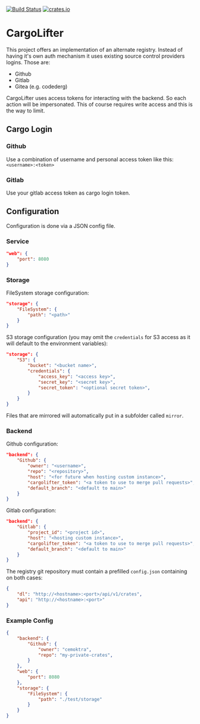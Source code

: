 [![Build Status](https://github.com/cemoktra/cargolifter/workflows/CI/badge.svg)](https://github.com/cemoktra/cargolifter/actions)
[![crates.io](https://img.shields.io/crates/v/cargolifter.svg)](https://crates.io/crates/cargolifter)

# CargoLifter #
This project offers an implementation of an alternate registry. Instead of having it's own auth mechanism it uses existing source control providers logins. Those are:

- Github
- Gitlab
- Gitea (e.g. codederg)

CargoLifter uses access tokens for interacting with the backend. So each action will be impersonated. This of course requires write access and this is the way to limit.

## Cargo Login ##
### Github ###
Use a combination of username and personal access token like this: `<username>:<token>`

### Gitlab ###
Use your gitlab access token as cargo login token.


## Configuration ##
Configuration is done via a JSON config file.

### Service ###
```json
"web": {
    "port": 8080
}
```

### Storage ###
FileSystem storage configuration:
```json
"storage": {
    "FileSystem": {
        "path": "<path>"
    }
}
```

S3 storage configuration (you may omit the `credentials` for S3 access as it will default to the environment variables):
```json
"storage": {
    "S3": {
        "bucket": "<bucket name>",
        "credentials": {
            "access_key": "<access key>",
            "secret_key": "<secret key>",
            "secret_token": "<optional secret token>",
        }
    }
}
```

Files that are mirrored will automatically put in a subfolder called `mirror`.


### Backend ###
Github configuration:

```json
"backend": {
    "Github": {
        "owner": "<username>",
        "repo": "<repository>",
        "host": "<for future when hosting custom instance>",
        "cargolifter_token": "<a token to use to merge pull requests>",
        "default_branch": "<default to main>"
    }
}
```

Gitlab configuration:
```json
"backend": {
    "Gitlab": {
        "project_id": "<project id>",
        "host": "<hosting custom instance>",
        "cargolifter_token": "<a token to use to merge pull requests>",
        "default_branch": "<default to main>"
    }
}
```

The registry git repository must contain a prefilled `config.json` containing on both cases:
```json
{
    "dl": "http://<hostname>:<port>/api/v1/crates",
    "api": "http://<hostname>:<port>"
}
```

### Example Config ###

```json
{
    "backend": {
        "Github": {
            "owner": "cemoktra",
            "repo": "my-private-crates",
        }
    },
    "web": {
        "port": 8080
    },
    "storage": {
        "FileSystem": {
            "path": "./test/storage"
        }
    }
}
```
